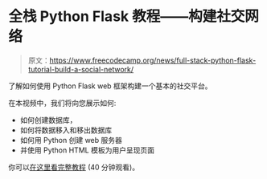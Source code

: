 # 全栈 Python Flask 教程——构建社交网络

> 原文：<https://www.freecodecamp.org/news/full-stack-python-flask-tutorial-build-a-social-network/>

了解如何使用 Python Flask web 框架构建一个基本的社交平台。

在本视频中，我们将向您展示如何:

*   如何创建数据库，
*   如何将数据移入和移出数据库
*   如何用 Python 创建 web 服务器
*   并使用 Python HTML 模板为用户呈现页面

你可以[在这里看完整教程](https://www.youtube.com/watch?v=Z1RJmh_OqeA) (40 分钟观看)。